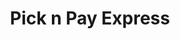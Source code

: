 ---
title: "Pick n Pay Express"
url: /chatsworth/pick-n-pay-express-joyhurst-street/
shop: convenience
---